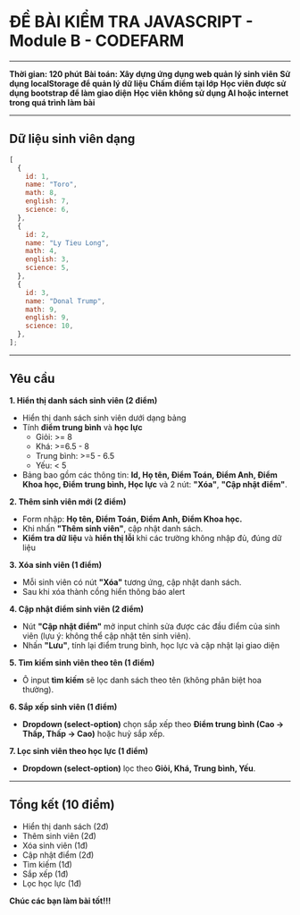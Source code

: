 # ĐỀ BÀI KIỂM TRA JAVASCRIPT - Module B - CODEFARM

---

**Thời gian: 120 phút**
**Bài toán: Xây dựng ứng dụng web quản lý sinh viên**
**Sử dụng localStorage để quản lý dữ liệu**
**Chấm điểm tại lớp**
**Học viên được sử dụng bootstrap để làm giao diện**
**Học viên không sử dụng AI hoặc internet trong quá trình làm bài**

---

## Dữ liệu sinh viên dạng

```javascript
[
  {
    id: 1,
    name: "Toro",
    math: 8,
    english: 7,
    science: 6,
  },
  {
    id: 2,
    name: "Ly Tieu Long",
    math: 4,
    english: 3,
    science: 5,
  },
  {
    id: 3,
    name: "Donal Trump",
    math: 9,
    english: 9,
    science: 10,
  },
];
```

---

## Yêu cầu

**1. Hiển thị danh sách sinh viên (2 điểm)**

- Hiển thị danh sách sinh viên dưới dạng bảng
- Tính **điểm trung bình** và **học lực**
  - Giỏi: >= 8
  - Khá: >=6.5 - 8
  - Trung bình: >=5 - 6.5
  - Yếu: < 5
- Bảng bao gồm các thông tin: **Id, Họ tên, Điểm Toán, Điểm Anh, Điểm Khoa học, Điểm trung bình, Học lực** và 2 nút: **"Xóa"**, **"Cập nhật điểm"**.

**2. Thêm sinh viên mới (2 điểm)**

- Form nhập: **Họ tên, Điểm Toán, Điểm Anh, Điểm Khoa học.**
- Khi nhấn **"Thêm sinh viên"**, cập nhật danh sách.
- **Kiểm tra dữ liệu** và **hiển thị lỗi** khi các trường không nhập đủ, đúng dữ liệu

**3. Xóa sinh viên (1 điểm)**

- Mỗi sinh viên có nút **"Xóa"** tương ứng, cập nhật danh sách.
- Sau khi xóa thành cồng hiển thông báo alert

**4. Cập nhật điểm sinh viên (2 điểm)**

- Nút **"Cập nhật điểm"** mở input chỉnh sửa được các đầu điểm của sinh viên (lựu ý: không thể cập nhật tên sinh viên).
- Nhấn **"Lưu"**, tính lại điểm trung bình, học lực và cập nhật lại giao diện

**5. Tìm kiếm sinh viên theo tên (1 điểm)**

- Ô input **tìm kiếm** sẽ lọc danh sách theo tên (không phân biệt hoa thường).

**6. Sắp xếp sinh viên (1 điểm)**

- **Dropdown (select-option)** chọn sắp xếp theo **Điểm trung bình (Cao → Thấp, Thấp → Cao)** hoặc huỷ sắp xếp.

**7. Lọc sinh viên theo học lực (1 điểm)**

- **Dropdown (select-option)** lọc theo **Giỏi, Khá, Trung bình, Yếu**.

---

## Tổng kết (10 điểm)

- Hiển thị danh sách (2đ)
- Thêm sinh viên (2đ)
- Xóa sinh viên (1đ)
- Cập nhật điểm (2đ)
- Tìm kiếm (1đ)
- Sắp xếp (1đ)
- Lọc học lực (1đ)

**Chúc các bạn làm bài tốt!!!**
